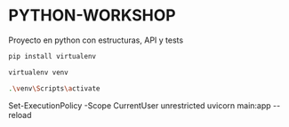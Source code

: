 # PYTHON-WORKSHOP
Proyecto en python con estructuras, API y tests

```sh
pip install virtualenv
```

```sh
virtualenv venv
```

```sh
.\venv\Scripts\activate
```

Set-ExecutionPolicy -Scope CurrentUser unrestricted
uvicorn main:app --reload
